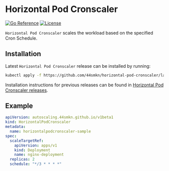 # Horizontal Pod Cronscaler

[![Go Reference](https://pkg.go.dev/badge/github.com/44smkn/horizontal-pod-cronscaler.svg)](https://pkg.go.dev/github.com/44smkn/horizontal-pod-cronscaler)
[![License](https://img.shields.io/badge/License-Apache%202.0-blue.svg)](https://opensource.org/licenses/Apache-2.0)

`Horizontal Pod Cronscaler` scales the workload based on the specified Cron Schedule.

## Installation

Latest `Horizontal Pod Cronscaler` release can be installed by running:

```sh
kubectl apply -f https://github.com/44smkn/horizontal-pod-cronscaler/latest/download/components.yaml
```

Installation instructions for previous releases can be found in [Horizontal Pod Cronscaler releases](https://github.com/44smkn/horizontal-pod-cronscaler/releases).

## Example

```yaml
apiVersion: autoscaling.44smkn.github.io/v1beta1
kind: HorizontalPodCronscaler
metadata:
  name: horizontalpodcronscaler-sample
spec:
  scaleTargetRef:
    apiVersion: apps/v1
    kind: Deployment
    name: nginx-deployment
  replicas: 2
  schedule: "*/3 * * * *"
```
